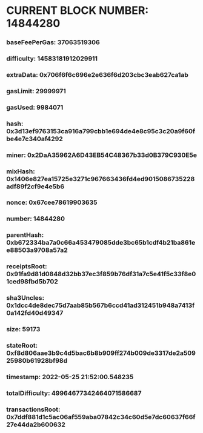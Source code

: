 # CURRENT BLOCK NUMBER: 14844280

### baseFeePerGas: 37063519306
### difficulty: 14583181912029911
### extraData: 0x706f6f6c696e2e636f6d203cbc3eab627ca1ab
### gasLimit: 29999971
### gasUsed: 9984071
### hash: 0x3d13ef9763153ca916a799cbb1e694de4e8c95c3c20a9f60fbe4e7c340af4292
### miner: 0x2DaA35962A6D43EB54C48367b33d0B379C930E5e
### mixHash: 0x1406e827ea15725e3271c967663436fd4ed9015086735228adf89f2cf9e4e5b6
### nonce: 0x67cee78619903635
### number: 14844280
### parentHash: 0xb672334ba7a0c66a453479085dde3bc65b1cdf4b21ba861ee88503a9708a57a2
### receiptsRoot: 0x91fa9d81d0848d32bb37ec3f859b76df31a7c5e41f5c33f8e01ced98fbd5b702
### sha3Uncles: 0x1dcc4de8dec75d7aab85b567b6ccd41ad312451b948a7413f0a142fd40d49347
### size: 59173
### stateRoot: 0xf8d806aae3b9c4d5bac6b8b909ff274b009de3317de2a50925980b61928bf98d
### timestamp: 2022-05-25 21:52:00.548235
### totalDifficulty: 49964677342464071586687
### transactionsRoot: 0x7ddf881d1c5ac06af559aba07842c34c60d5e7dc60637f66f27e44da2b600632
